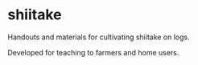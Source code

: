 # shiitake

Handouts and materials for cultivating shiitake on logs.

Developed for teaching to farmers and home users.
